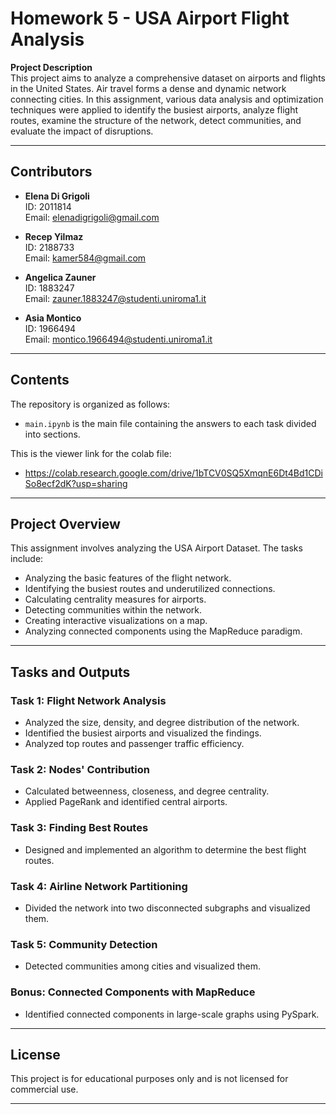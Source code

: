 # Homework 5 - USA Airport Flight Analysis  

**Project Description**  
This project aims to analyze a comprehensive dataset on airports and flights in the United States. Air travel forms a dense and dynamic network connecting cities. In this assignment, various data analysis and optimization techniques were applied to identify the busiest airports, analyze flight routes, examine the structure of the network, detect communities, and evaluate the impact of disruptions.

---

## Contributors  

- **Elena Di Grigoli**  
  ID: 2011814  
  Email: [elenadigrigoli@gmail.com](mailto:elenadigrigoli@gmail.com)  

- **Recep Yilmaz**  
  ID: 2188733  
  Email: [kamer584@gmail.com](mailto:kamer584@gmail.com)  

- **Angelica Zauner**  
  ID: 1883247  
  Email: [zauner.1883247@studenti.uniroma1.it](mailto:zauner.1883247@studenti.uniroma1.it)  

- **Asia Montico**  
  ID: 1966494  
  Email: [montico.1966494@studenti.uniroma1.it](mailto:montico.1966494@studenti.uniroma1.it)  

---

## Contents  

The repository is organized as follows: 
- `main.ipynb` is the main file containing the answers to each task divided into sections.

This is the viewer link for the colab file: 
- https://colab.research.google.com/drive/1bTCV0SQ5XmqnE6Dt4Bd1CDiSo8ecf2dK?usp=sharing
---

## Project Overview  

This assignment involves analyzing the USA Airport Dataset. The tasks include:  
- Analyzing the basic features of the flight network.  
- Identifying the busiest routes and underutilized connections.  
- Calculating centrality measures for airports.  
- Detecting communities within the network.  
- Creating interactive visualizations on a map.  
- Analyzing connected components using the MapReduce paradigm.  

---

## Tasks and Outputs  

### Task 1: Flight Network Analysis  
- Analyzed the size, density, and degree distribution of the network.  
- Identified the busiest airports and visualized the findings.  
- Analyzed top routes and passenger traffic efficiency.  

### Task 2: Nodes' Contribution  
- Calculated betweenness, closeness, and degree centrality.  
- Applied PageRank and identified central airports.  

### Task 3: Finding Best Routes  
- Designed and implemented an algorithm to determine the best flight routes.  

### Task 4: Airline Network Partitioning  
- Divided the network into two disconnected subgraphs and visualized them.  

### Task 5: Community Detection  
- Detected communities among cities and visualized them.  

### Bonus: Connected Components with MapReduce  
- Identified connected components in large-scale graphs using PySpark.  

---

## License  

This project is for educational purposes only and is not licensed for commercial use.  

---
